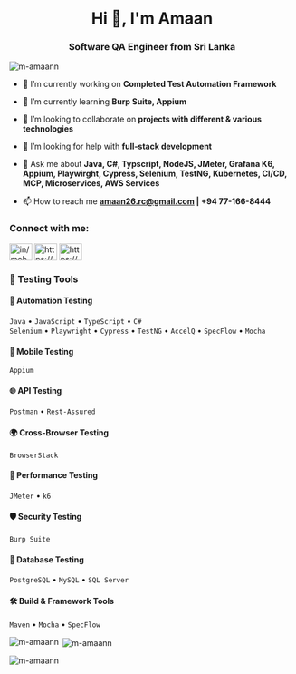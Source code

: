 <h1 align="center">Hi 👋, I'm Amaan</h1>
<h3 align="center">Software QA Engineer from Sri Lanka</h3>

<p align="left"> <img src="https://komarev.com/ghpvc/?username=m-amaann&label=Profile%20views&color=0e75b6&style=flat" alt="m-amaann" /> </p>

- 🔭 I’m currently working on **Completed Test Automation Framework**

- 🌱 I’m currently learning **Burp Suite, Appium**

- 👯 I’m looking to collaborate on **projects with different & various technologies**

- 🤝 I’m looking for help with **full-stack development**

- 💬 Ask me about **Java, C#, Typscript, NodeJS, JMeter, Grafana K6, Appium, Playwirght, Cypress, Selenium, TestNG, Kubernetes, CI/CD, MCP, Microservices, AWS Services**

- 📫 How to reach me **amaan26.rc@gmail.com | +94 77-166-8444**


<h3 align="left">Connect with me:</h3>
<p align="left">
<a href="https://linkedin.com/in/in/mohamed-amaan" target="blank"><img align="center" src="https://raw.githubusercontent.com/rahuldkjain/github-profile-readme-generator/master/src/images/icons/Social/linked-in-alt.svg" alt="in/mohamed-amaan" height="30" width="40" /></a>
<a href="https://fb.com/https://www.facebook.com/amaanrr" target="blank"><img align="center" src="https://raw.githubusercontent.com/rahuldkjain/github-profile-readme-generator/master/src/images/icons/Social/facebook.svg" alt="https://www.facebook.com/amaanrr" height="30" width="40" /></a>
<a href="https://instagram.com/https://www.instagram.com/_.amaann_/" target="blank"><img align="center" src="https://raw.githubusercontent.com/rahuldkjain/github-profile-readme-generator/master/src/images/icons/Social/instagram.svg" alt="https://www.instagram.com/_.amaann_/" height="30" width="40" /></a>
</p>

### 🧰 Testing Tools

#### 🧪 Automation Testing  
`Java` • `JavaScript` • `TypeScript` • `C#`  
`Selenium` • `Playwright` • `Cypress` • `TestNG` • `AccelQ` • `SpecFlow` • `Mocha`

#### 📱 Mobile Testing  
`Appium`

#### 🌐 API Testing  
`Postman` • `Rest-Assured`

#### 🌍 Cross-Browser Testing  
`BrowserStack`

#### 🚀 Performance Testing  
`JMeter` • `k6`

#### 🛡️ Security Testing  
`Burp Suite`

#### 🧮 Database Testing  
`PostgreSQL` • `MySQL` • `SQL Server`

#### 🛠️ Build & Framework Tools  
`Maven` • `Mocha` • `SpecFlow`


<p><img align="left" src="https://github-readme-stats.vercel.app/api/top-langs?username=m-amaann&show_icons=true&locale=en&layout=compact" alt="m-amaann" /></p>

<p>&nbsp;<img align="center" src="https://github-readme-stats.vercel.app/api?username=m-amaann&show_icons=true&locale=en" alt="m-amaann" /></p>

<p><img align="center" src="https://github-readme-streak-stats.herokuapp.com/?user=m-amaann&" alt="m-amaann" /></p>
